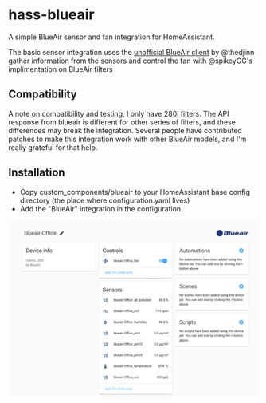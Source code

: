 # hass-blueair
A simple BlueAir sensor and fan integration for HomeAssistant.

The basic sensor integration uses the [unofficial BlueAir client](https://github.com/thedjinn/blueair-py) by @thedjinn gather information from the sensors and control the fan with @spikeyGG's implimentation on BlueAir filters 

## Compatibility 
A note on compatibility and testing, I only have 280i filters. The API response from blueair is different for other series of filters, and these differences may break the integration. Several people have contributed patches to make this integration work with other BlueAir models, and I'm really grateful for that help.

## Installation
- Copy custom_components/blueair to your HomeAssistant base config directory (the place where configuration.yaml lives)
- Add the "BlueAir" integration in the configuration.

![HASS BlueAir Device](https://github.com/aijayadams/hass-blueair/blob/blueair_device/device.png?raw=true)
